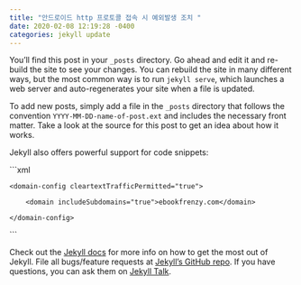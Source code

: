 ```yaml
---
title: "안드로이드 http 프로토콜 접속 시 예외발생 조치 "
date: 2020-02-08 12:19:28 -0400
categories: jekyll update
---
```

You’ll find this post in your `_posts` directory. Go ahead and edit it and re-build the site to see your changes. You can rebuild the site in many different ways, but the most common way is to run `jekyll serve`, which launches a web server and auto-regenerates your site when a file is updated.

To add new posts, simply add a file in the `_posts` directory that follows the convention `YYYY-MM-DD-name-of-post.ext` and includes the necessary front matter. Take a look at the source for this post to get an idea about how it works.

Jekyll also offers powerful support for code snippets:

​```xml
<?xml version="1.0" encoding="utf-8"?>

<network-security-config>

    <domain-config cleartextTrafficPermitted="true">

        <domain includeSubdomains="true">ebookfrenzy.com</domain>

    </domain-config>

</network-security-config>
​```

Check out the [Jekyll docs][jekyll-docs] for more info on how to get the most out of Jekyll. File all bugs/feature requests at [Jekyll’s GitHub repo][jekyll-gh]. If you have questions, you can ask them on [Jekyll Talk][jekyll-talk].

[jekyll-docs]: https://jekyllrb.com/docs/home
[jekyll-gh]:   https://github.com/jekyll/jekyll
[jekyll-talk]: https://talk.jekyllrb.com/
